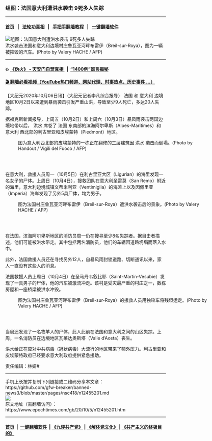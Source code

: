 ### 组图：法国意大利遭洪水袭击 9死多人失踪
------------------------

#### [首页](https://github.com/gfw-breaker/banned-news3/blob/master/README.md) &nbsp;&nbsp;|&nbsp;&nbsp; [法轮功真相](https://github.com/begood0513/basic/blob/master/README.md)  &nbsp;&nbsp;|&nbsp;&nbsp; [手把手翻墙教程](https://github.com/gfw-breaker/guides/wiki)  &nbsp;&nbsp;|&nbsp;&nbsp; [一键翻墙软件](https://github.com/gfw-breaker/nogfw/blob/master/README.md)  



<div><img alt="组图：法国意大利遭洪水袭击 9死多人失踪" class="attachment-djy_600_400 size-djy_600_400 wp-post-image" src="https://i.epochtimes.com/assets/uploads/2020/10/000_8RG4E7-600x400.jpg"/>
<div class="caption">
 洪水袭击法国和意大利边境村庄鲁瓦亚河畔布雷伊（Breil-sur-Roya），图为一辆被摧毁的汽车。(Photo by Valery HACHE / AFP)
</div></div><hr/>

#### 💥 [《伪火》 - 天安门自焚真相 ](http://158.247.195.190:10000/videos/blog/weihuo.html)&nbsp; |&nbsp; [“1400例”谎言揭秘  ](http://158.247.195.190:10000/videos/blog/jiexi1400.html)

#### [ 🎬  翻墙必看视频（YouTube热门频道、网站代理、时事热点、历史事件 ...）](https://github.com/gfw-breaker/links/blob/master/banned.md)

<div><p>
 【大纪元2020年10月06日讯】（大纪元记者李凡综合报导）
 <ok href="https://www.epochtimes.com/gb/tag/%E6%B3%95%E5%9B%BD.html">
  法国
 </ok>
 和
 <ok href="https://www.epochtimes.com/gb/tag/%E6%84%8F%E5%A4%A7%E5%88%A9.html">
  意大利
 </ok>
 边境地区10月2日以来遭到暴雨袭击引发严重山洪，导致至少9人死亡，多达20人失踪。
</p>
<p>
 据福克斯新闻报导，上周五（10月2日）和上周六（10月3日）暴风雨袭击两国边境地带以后，
 <ok href="https://www.epochtimes.com/gb/tag/%E6%B4%AA%E6%B0%B4.html">
  洪水
 </ok>
 席卷了
 <ok href="https://www.epochtimes.com/gb/tag/%E6%B3%95%E5%9B%BD.html">
  法国
 </ok>
 东南部的滨海阿尔卑斯（Alpes-Maritimes）和
 <ok href="https://www.epochtimes.com/gb/tag/%E6%84%8F%E5%A4%A7%E5%88%A9.html">
  意大利
 </ok>
 西北部的利古里亚和皮埃蒙特（Piedmont）地区。
</p>
<figure class="wp-caption aligncenter" id="attachment_12455210" style="width: 600px">
 <ok href="https://i.epochtimes.com/assets/uploads/2020/10/000_8RB99K.jpg">
  <img alt="" class="size-large wp-image-12455210" src="https://i.epochtimes.com/assets/uploads/2020/10/000_8RB99K-600x796.jpg"/>
 </ok>
 <br/><figcaption class="wp-caption-text">
  图为意大利西北部的皮埃蒙特的一栋正在翻修的三层建筑因
  <ok href="https://www.epochtimes.com/gb/tag/%E6%B4%AA%E6%B0%B4.html">
   洪水
  </ok>
  袭击而倒塌。(Photo by Handout / Vigili del Fuoco / AFP)
 </figcaption><br/>
</figure><br/>
<p>
 在意大利，救援人员周一（10月5日）在利古里亚大区（Ligurian）的海里发现一名女子的尸体。上周日（10月4日），搜救团队在意大利圣雷莫（San Remo）附近的海里，意大利边境城镇文蒂米利亚（Ventimiglia）的海滩上以及因佩里亚（Imperia）海岸发现了另外5具尸体，均为男子。
</p>
<figure class="wp-caption aligncenter" id="attachment_12455214" style="width: 600px">
 <ok href="https://i.epochtimes.com/assets/uploads/2020/10/000_8RG4EJ.jpg">
  <img alt="" class="size-large wp-image-12455214" src="https://i.epochtimes.com/assets/uploads/2020/10/000_8RG4EJ-600x400.jpg"/>
 </ok>
 <br/><figcaption class="wp-caption-text">
  图为法国村庄鲁瓦亚河畔布雷伊（Breil-sur-Roya）遭洪水袭击后的景象。(Photo by Valery HACHE / AFP)
 </figcaption><br/>
</figure><br/>
<p>
 在法国，滨海阿尔卑斯地区的消防员周一仍在搜寻至少8名失踪者。据目击者描述，他们可能被洪水带走。其中包括两名消防员，他们的车辆因道路坍塌而落入水中。
</p>
<p>
 此外，法国救援人员还在寻找另外12人，自暴风雨封锁道路、切断通讯以来，家人一直没有这些人的消息。
</p>
<p>
 法国救援人员上周日（10月4日）在圣马丹韦叙比耶（Saint-Martin-Vesubie）发现了一具男子的尸体，他的汽车被激流冲走。该村是受灾最严重的村庄之一，数栋房屋和一座桥梁被洪水冲毁。
</p>
<figure class="wp-caption aligncenter" id="attachment_12455218" style="width: 600px">
 <ok href="https://i.epochtimes.com/assets/uploads/2020/10/000_8RG49F.jpg">
  <img alt="" class="size-large wp-image-12455218" src="https://i.epochtimes.com/assets/uploads/2020/10/000_8RG49F-600x400.jpg"/>
 </ok>
 <br/><figcaption class="wp-caption-text">
  图为法国村庄鲁瓦亚河畔布雷伊（Breil-sur-Roya）的援救人员用独轮车将残垣运走。(Photo by Valery HACHE / AFP)
 </figcaption><br/>
</figure><br/>
<p>
 当局还发现了一名牧羊人的尸体，此人此前在法国和意大利之间的山区失踪。上周，一名消防员在边境地区瓦莱达奥斯塔（Valle d’Aosta）丧生。
</p>
<p>
 洪水给正在应对中共病毒（冠状病毒）大流行的地区带来了额外压力。利古里亚和皮埃蒙特政府已经要求意大利政府提供紧急援助。
</p>
<p>
 责任编辑：林妍#
</p>
</div>
<hr/>
手机上长按并复制下列链接或二维码分享本文章：<br/>
https://github.com/gfw-breaker/banned-news3/blob/master/pages/nsc418/n12455201.md <br/>
<a href='https://github.com/gfw-breaker/banned-news3/blob/master/pages/nsc418/n12455201.md'><img src='https://github.com/gfw-breaker/banned-news3/blob/master/pages/nsc418/n12455201.md.png'/></a> <br/>
原文地址（需翻墙访问）：https://www.epochtimes.com/gb/20/10/5/n12455201.htm


------------------------
#### [首页](https://github.com/gfw-breaker/banned-news3/blob/master/README.md) &nbsp;|&nbsp; [一键翻墙软件](https://github.com/gfw-breaker/nogfw/blob/master/README.md) &nbsp;| [《九评共产党》](https://github.com/gfw-breaker/9ping.md/blob/master/README.md#九评之一评共产党是什么) | [《解体党文化》](https://github.com/gfw-breaker/jtdwh.md/blob/master/README.md) | [《共产主义的终极目的》](https://github.com/gfw-breaker/gczydzjmd.md/blob/master/README.md)


<img src='http://gfw-breaker.win/banned-news3/pages/nsc418/n12455201.md' width='0px' height='0px'/>